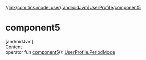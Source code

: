 //[link](../../index.md)/[com.tink.model.user](../index.md)/[[androidJvm]UserProfile](index.md)/[component5](component5.md)



# component5  
[androidJvm]  
Content  
operator fun [component5](component5.md)(): [UserProfile.PeriodMode](-period-mode/index.md)  



